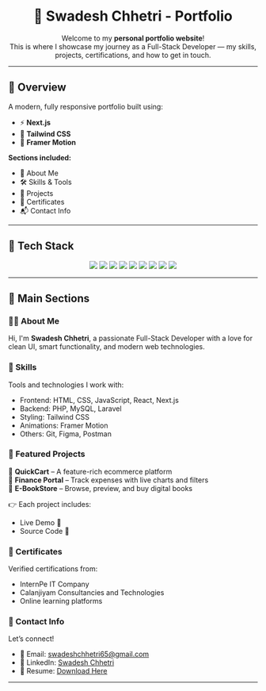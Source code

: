 <h1 align="center">💼 Swadesh Chhetri - Portfolio</h1>

<p align="center">
  Welcome to my <strong>personal portfolio website</strong>!<br />
  This is where I showcase my journey as a Full-Stack Developer — my skills, projects, certifications, and how to get in touch.
</p>

---

## 🌟 Overview

A modern, fully responsive portfolio built using:

- ⚡ **Next.js**
- 🎨 **Tailwind CSS**
- 🎥 **Framer Motion**

**Sections included:**

- 👤 About Me  
- 🛠️ Skills & Tools  
- 💼 Projects  
- 🧾 Certificates  
- 📬 Contact Info  

---

## 🚀 Tech Stack

<p align="center">
  <img src="https://img.shields.io/badge/-Next.js-000?style=for-the-badge&logo=next.js" />
  <img src="https://img.shields.io/badge/-React-61DAFB?style=for-the-badge&logo=react&logoColor=black" />
  <img src="https://img.shields.io/badge/-JavaScript-F7DF1E?style=for-the-badge&logo=javascript&logoColor=black" />
  <img src="https://img.shields.io/badge/-TypeScript-3178C6?style=for-the-badge&logo=typescript" />
  <img src="https://img.shields.io/badge/-Tailwind%20CSS-06B6D4?style=for-the-badge&logo=tailwind-css&logoColor=white" />
  <img src="https://img.shields.io/badge/-Framer%20Motion-0055FF?style=for-the-badge&logo=framer" />
  <img src="https://img.shields.io/badge/-Lucide%20React-000000?style=for-the-badge" />
  <img src="https://img.shields.io/badge/-Laravel-FF2D20?style=for-the-badge&logo=laravel&logoColor=white" />
  <img src="https://img.shields.io/badge/-MySQL-00758F?style=for-the-badge&logo=mysql&logoColor=white" />
</p>

---

## 📁 Main Sections

### 🧑‍💻 About Me
Hi, I'm **Swadesh Chhetri**, a passionate Full-Stack Developer with a love for clean UI, smart functionality, and modern web technologies.

### 🧰 Skills
Tools and technologies I work with:

- Frontend: HTML, CSS, JavaScript, React, Next.js
- Backend: PHP, MySQL, Laravel
- Styling: Tailwind CSS
- Animations: Framer Motion
- Others: Git, Figma, Postman

### 💼 Featured Projects

🔹 **QuickCart** – A feature-rich ecommerce platform  
🔹 **Finance Portal** – Track expenses with live charts and filters  
🔹 **E-BookStore** – Browse, preview, and buy digital books

👉 Each project includes:
- Live Demo 🔗
- Source Code 📂

### 📜 Certificates

Verified certifications from:
- InternPe IT Company
- Calanjiyam Consultancies and Technologies
- Online learning platforms

### 📇 Contact Info

Let’s connect!

- 📧 Email: [swadeshchhetri65@gmail.com](mailto:swadeshchhetri65@gmail.com)  
- 💼 LinkedIn: [Swadesh Chhetri](https://www.linkedin.com/in/swadeshchhetri)  
- 📄 Resume: [Download Here](https://drive.google.com/file/d/19gcD2RW1wS569edx2GPDs-YO1AAIuB3P/view?usp=sharing)

---

